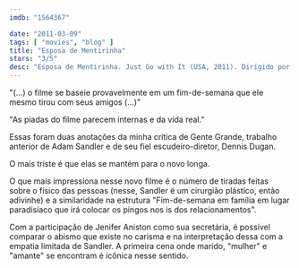 ```yaml
---
imdb: "1564367"

date: "2011-03-09"
tags: [ "movies", "blog" ]
title: "Esposa de Mentirinha"
stars: "3/5"
desc: "Esposa de Mentirinha. Just Go with It (USA, 2011). Dirigido por Dennis Dugan. Escrito por Allan Loeb, Timothy Dowling, I.A.L. Diamond, Abe Burrows, Pierre Barillet, Jean-Pierre Grédy. Com Adam Sandler, Jennifer Aniston, Nicole Kidman, Nick Swardson, Brooklyn Decker, Bailee Madison, Griffin Gluck, Dave Matthews, Kevin Nealon."
---
```

"(...) o filme se baseie provavelmente em um fim-de-semana que ele mesmo tirou com seus amigos (...)"

"As piadas do filme parecem internas e da vida real."

Essas foram duas anotações da minha crítica de Gente Grande, trabalho anterior de Adam Sandler e de seu fiel escudeiro-diretor, Dennis Dugan.

O mais triste é que elas se mantém para o novo longa.

O que mais impressiona nesse novo filme é o número de tiradas feitas sobre o físico das pessoas (nesse, Sandler é um cirurgião plástico, então adivinhe) e a similaridade na estrutura "Fim-de-semana em família em lugar paradisíaco que irá colocar os pingos nos is dos relacionamentos".

Com a participação de Jenifer Aniston como sua secretária, é possível comparar o abismo que existe no carisma e na interpretação dessa com a empatia limitada de Sandler. A primeira cena onde marido, "mulher" e "amante" se encontram é icônica nesse sentido.
